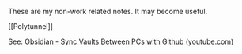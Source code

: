 These are my non-work related notes. It may become useful.

[[Polytunnel]]

See: [Obsidian - Sync Vaults Between PCs with Github (youtube.com)](https://www.youtube.com/watch?v=gOdh8wdbxm4)